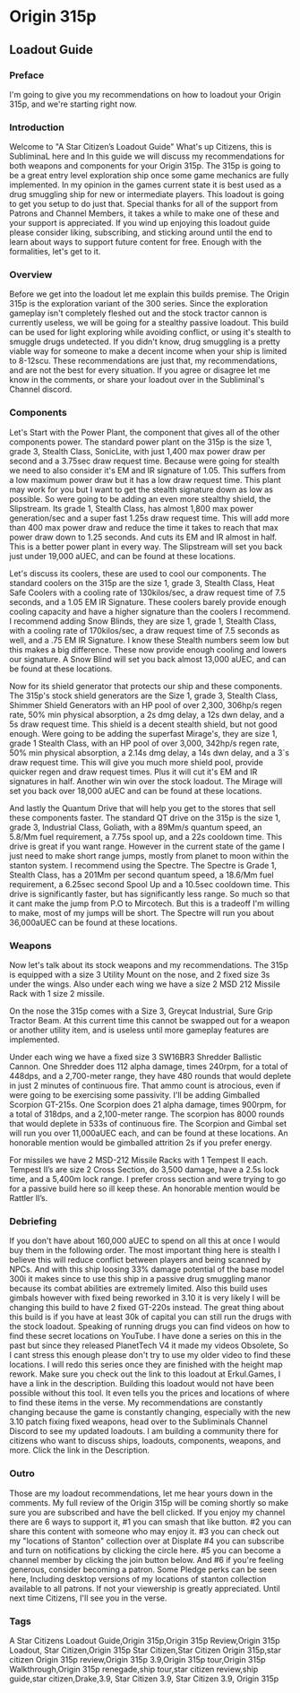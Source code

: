 # Origin 315p
## Loadout Guide

### Preface
I'm going to give you my recommendations on how to loadout your Origin 315p, and we're starting right now.

### Introduction
Welcome to "A Star Citizen’s Loadout Guide" What's up Citizens, this is SubliminaL here and In this guide we will discuss my recommendations for both weapons and components for your Origin 315p. The 315p is going to be a great entry level exploration ship  once some game mechanics are fully implemented. In my opinion in the games current state it is best used as a drug smuggling ship for new or intermediate players. This loadout is going to get you setup to do just that. Special thanks for all of the support from Patrons and Channel Members, it takes a while to make one of these and your support is appreciated. If you wind up enjoying this loadout guide please consider liking, subscribing, and sticking around until the end to learn about ways to support future content for free. Enough with the formalities, let's get to it.

### Overview
Before we get into the loadout let me explain this builds premise. The Origin 315p is the exploration variant of the 300 series. Since the exploration gameplay isn't completely fleshed out and the stock tractor cannon is currently useless, we will be going for a stealthy passive loadout. This build can be used for light exploring while avoiding conflict, or using it's stealth to smuggle drugs undetected. If you didn't know, drug smuggling is a pretty viable way for someone to make a decent income when your ship is limited to 8-12scu. These recommendations are just that, my recommendations, and are not the best for every situation. If you agree or disagree let me know in the comments, or share your loadout over in the Subliminal's Channel discord.

[comment]: <> (Stealth will not be factored into this build.)

### Components
Let's Start with the Power Plant, the component that gives all of the other components power. The standard power plant on the 315p is the size 1, grade 3, Stealth Class, SonicLite, with just 1,400 max power draw per second and a 3.75sec draw request time. Because were going for stealth we need to also consider it's EM and IR signature of 1.05. This suffers from a low maximum power draw but it has a low draw request time. This plant may work for you but I want to get the stealth signature down as low as possible. So were going to be adding an even more stealthy shield, the Slipstream. Its grade 1,  Stealth Class, has almost 1,800 max power generation/sec and a super fast 1.25s draw request time. This will add more than 400 max power draw and reduce the time it takes to reach that max power draw down to 1.25 seconds. And cuts its EM and IR almost in half. This is a better power plant in every way. The Slipstream will set you back just under 19,000 aUEC, and  can be found at these locations.

Let's discuss its coolers, these are used to cool our components. The standard coolers on the 315p are the size 1, grade 3, Stealth Class, Heat Safe Coolers with a cooling rate of 130kilos/sec, a draw request time of 7.5 seconds, and a 1.05 EM IR Signature. These coolers barely provide enough cooling capacity and have a higher signature than the coolers I recommend. I recommend adding Snow Blinds, they are size 1, grade 1, Stealth Class, with a cooling rate of 170kilos/sec, a draw request time of 7.5 seconds as well, and a .75 EM IR Signature. I know these Stealth numbers seem low but this makes a big difference. These now provide enough cooling and lowers our signature. A Snow Blind will set you back almost 13,000 aUEC, and can be found at these locations.

[comment]: <> (With doing some cooler testing for an upcoming components guide I've determined that if the coolers have enough capacity it doesn’t make a difference if you equip better ones or not. Stay tuned for that guide at a later date. I recommend keeping the Polars. If you want to do it anyway I recommend using 2 Zero Rushes. On paper the zero rushes have more than enough cooling and are the quickest at providing cooling.)

Now for its shield generator that protects our ship and these components. The 315p's stock shield generators are the Size 1, grade 3, Stealth Class, Shimmer Shield Generators with an HP pool of over 2,300, 306hp/s regen rate, 50% min physical absorption, a 2s dmg delay, a 12s dwn delay, and a 5s draw request time. This shield is a decent stealth shield, but not good enough. Were going to be adding the superfast Mirage's, they are size 1, grade 1 Stealth Class, with an HP pool of over 3,000, 342hp/s regen rate, 50% min physical absorption, a 2.14s dmg delay, a 14s dwn delay, and a 3`s draw request time. This will give you much more shield pool, provide quicker regen and draw request times. Plus it will cut it's EM and IR signatures in half. Another win win over the stock loadout. The Mirage will set you back over 18,000 aUEC and can be found at these locations.

And lastly the Quantum Drive that will help you get to the stores that sell these components faster. The standard QT drive on the 315p is the size 1, grade 3, Industrial Class, Goliath, with a 89Mm/s quantum speed, an 5.8/Mm fuel requirement, a 7.75s spool up, and a 22s cooldown time. This drive is great if you want range. However in the current state of the game I just need to make short range jumps, mostly from planet to moon within the stanton system. I recommend using the Spectre.  The Spectre is Grade 1, Stealth Class, has a 201Mm per second quantum speed, a 18.6/Mm fuel requirement, a 6.25sec second Spool Up and a 10.5sec cooldown time. This drive is significantly faster, but has significantly less range. So much so that it cant make the jump from P.O to Mircotech. But this is a tradeoff I'm willing to make, most of my jumps will be short. The Spectre will run you about 36,000aUEC can be found at these locations.

### Weapons
Now let's talk about its stock weapons and my recommendations. The 315p is equipped with a size 3 Utility Mount on the nose, and 2 fixed size 3s under the wings. Also under each wing we have a size 2 MSD 212 Missile Rack with 1 size 2 missile.

On the nose the 315p comes with a Size 3, Greycat Industrial, Sure Grip Tractor Beam. At this current time this cannot be swapped out for a weapon or another utility item, and is useless until more gameplay features are implemented.

Under each wing we have a fixed size 3 SW16BR3 Shredder Ballistic Cannon. One Shredder does 112 alpha damage, times 240rpm, for a total of 448dps, and a 2,700-meter range, they have 480 rounds that would deplete in just 2 minutes of continuous fire. That ammo count is atrocious, even if were going to be exercising some passivity. I'll be adding Gimballed Scorpion GT-215s. One Scorpion does 21 alpha damage, times 900rpm, for a total of 318dps, and a 2,100-meter range. The scorpion has 8000 rounds that would deplete in 533s of continuous fire. The Scorpion and Gimbal set will run you over 11,000aUEC each, and can be found at these locations. An honorable mention would be gimballed attrition 2s if you prefer energy.

For missiles we have 2 MSD-212 Missile Racks with 1 Tempest II each. Tempest II’s are size 2 Cross Section, do 3,500 damage, have a 2.5s lock time, and a 5,400m lock range. I prefer cross section and were trying to go for a passive build here so ill keep these. An honorable mention would be Rattler II’s.

### Debriefing
If you don't have about 160,000 aUEC to spend on all this at once I would buy them in the following order. The most important thing here is stealth I believe this will reduce conflict between players and being scanned by NPCs. And with this ship loosing 33% damage potential of the base model 300i it makes since to use this ship in a passive drug smuggling manor because its combat abilities are extremely limited. Also this build uses gimbals however with fixed being reworked in 3.10 it is very likely I will be changing this build to have 2 fixed GT-220s instead. The great thing about this build is if you have at least 30k of capital you can still run the drugs with the stock loadout. Speaking of running drugs you can find videos on how to find these secret locations on YouTube. I have done a series on this in the past but since they released PlanetTech V4 it made my videos Obsolete, So I cant stress this enough please don't try to use my older video to find these locations. I will redo this series once they are finished with the height map rework.
Make sure you check out the link to this loadout at Erkul.Games, I have a link in the description. Building this loadout would not have been possible without this tool. It even tells you the prices and locations of where to find these items in the verse. My recommendations are constantly changing because the game is constantly changing, especially with the new 3.10 patch fixing fixed weapons, head over to the Subliminals Channel Discord to see my updated loadouts. I am building a community there for citizens who want to discuss ships, loadouts, components, weapons, and more. Click the link in the Description.

### Outro
Those are my loadout recommendations, let me hear yours down in the comments. My full review of the Origin 315p will be coming shortly so make sure you are subscribed and have the bell clicked. If you enjoy my channel there are 6 ways to support it, #1 you can smash that like button. #2 you can share this content with someone who may enjoy it. #3 you can check out my "locations of Stanton" collection over at Displate #4 you can subscribe and turn on notifications by clicking the circle here. #5 you can become a channel member by clicking the join button below. And #6 if you're feeling generous, consider becoming a patron. Some Pledge perks can be seen here, Including desktop versions of my locations of stanton collection available to all patrons. If not your viewership is greatly appreciated. Until next time Citizens, I'll see you in the verse.

### Tags
A Star Citizens Loadout Guide,Origin 315p,Origin 315p Review,Origin 315p Loadout, Star Citizen,Origin 315p Star Citizen,Star Citizen Origin 315p,star citizen Origin 315p review,Origin 315p 3.9,Origin 315p tour,Origin 315p Walkthrough,Origin 315p renegade,ship tour,star citizen review,ship guide,star citizen,Drake,3.9, Star Citizen 3.9, Star Citizen 3.9, Origin 315p
